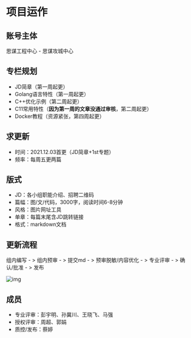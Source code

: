 # 项目运作

## 账号主体

思谋工程中心 - 思谋攻城中心

## 专栏规划

- JD简章（第一周起更）
- Golang语言特性（第一周起更）
- C++优化示例（第二周起更）
- C11常用特性（**因为第一周的文章没通过审核**，第二周起更）
- Docker教程（资源紧张，第四周起更）

## 求更新

- 时间：2021.12.03首更（JD简章+1st专题）
- 频率：每周五更两篇

## 版式

- JD：各小组职能介绍、招聘二维码
- 篇幅：图/文/代码，3000字，阅读时间6-8分钟
- 风格：图片网址工具
- 单章：每篇末尾含JD跳转链接
- 格式：markdown文档

## 更新流程

组内编写 - > 组内预审 - > 提交md - > 预审脱敏/内容优化 - > 专业评审 - > 确认/批准 - > 发布

![img](https://pic1.zhimg.com/80/v2-513220f281fe13b26a28e73a278415c1_720w.png)

## 成员

- 专业评审：彭宇明、孙冀川、王晓飞、马强
- 授权评审：周超、郭娟
- 质控/发布：蔡婷